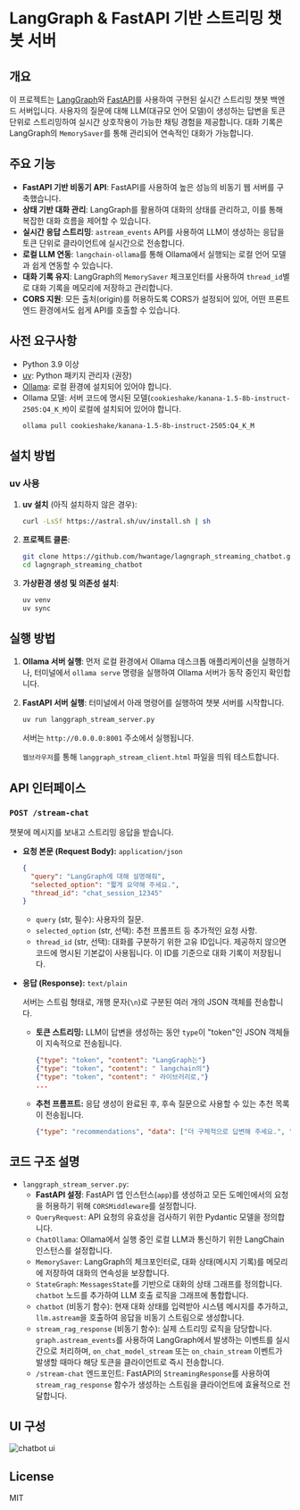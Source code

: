 # LangGraph & FastAPI 기반 스트리밍 챗봇 서버

## 개요

이 프로젝트는 [LangGraph](https://python.langchain.com/docs/langgraph)와 [FastAPI](https://fastapi.tiangolo.com/)를 사용하여 구현된 실시간 스트리밍 챗봇 백엔드 서버입니다. 사용자의 질문에 대해 LLM(대규모 언어 모델)이 생성하는 답변을 토큰 단위로 스트리밍하여 실시간 상호작용이 가능한 채팅 경험을 제공합니다. 대화 기록은 LangGraph의 `MemorySaver`를 통해 관리되어 연속적인 대화가 가능합니다.

## 주요 기능

- **FastAPI 기반 비동기 API**: FastAPI를 사용하여 높은 성능의 비동기 웹 서버를 구축했습니다.
- **상태 기반 대화 관리**: LangGraph를 활용하여 대화의 상태를 관리하고, 이를 통해 복잡한 대화 흐름을 제어할 수 있습니다.
- **실시간 응답 스트리밍**: `astream_events` API를 사용하여 LLM이 생성하는 응답을 토큰 단위로 클라이언트에 실시간으로 전송합니다.
- **로컬 LLM 연동**: `langchain-ollama`를 통해 Ollama에서 실행되는 로컬 언어 모델과 쉽게 연동할 수 있습니다.
- **대화 기록 유지**: LangGraph의 `MemorySaver` 체크포인터를 사용하여 `thread_id`별로 대화 기록을 메모리에 저장하고 관리합니다.
- **CORS 지원**: 모든 출처(origin)를 허용하도록 CORS가 설정되어 있어, 어떤 프론트엔드 환경에서도 쉽게 API를 호출할 수 있습니다.

## 사전 요구사항

- Python 3.9 이상
- [uv](https://docs.astral.sh/uv/): Python 패키지 관리자 (권장)
- [Ollama](https://ollama.com/): 로컬 환경에 설치되어 있어야 합니다.
- Ollama 모델: 서버 코드에 명시된 모델(`cookieshake/kanana-1.5-8b-instruct-2505:Q4_K_M`)이 로컬에 설치되어 있어야 합니다.
  ```bash
  ollama pull cookieshake/kanana-1.5-8b-instruct-2505:Q4_K_M
  ```

## 설치 방법

### uv 사용

1. **uv 설치** (아직 설치하지 않은 경우):
   ```bash
   curl -LsSf https://astral.sh/uv/install.sh | sh
   ```

2. **프로젝트 클론**:
   ```bash
   git clone https://github.com/hwantage/lagngraph_streaming_chatbot.git
   cd lagngraph_streaming_chatbot
   ```

3. **가상환경 생성 및 의존성 설치**:
   ```bash
   uv venv
   uv sync
   ```

## 실행 방법

1. **Ollama 서버 실행**:
   먼저 로컬 환경에서 Ollama 데스크톱 애플리케이션을 실행하거나, 터미널에서 `ollama serve` 명령을 실행하여 Ollama 서버가 동작 중인지 확인합니다.

2. **FastAPI 서버 실행**:
   터미널에서 아래 명령어를 실행하여 챗봇 서버를 시작합니다.
   ```bash
   uv run langgraph_stream_server.py
   ```
   서버는 `http://0.0.0.0:8001` 주소에서 실행됩니다.

   `웹브라우저`를 통해 `langgraph_stream_client.html` 파일을 띄워 테스트합니다.

## API 인터페이스

### `POST /stream-chat`

챗봇에 메시지를 보내고 스트리밍 응답을 받습니다.

-   **요청 본문 (Request Body):** `application/json`

    ```json
    {
      "query": "LangGraph에 대해 설명해줘",
      "selected_option": "짧게 요약해 주세요.",
      "thread_id": "chat_session_12345"
    }
    ```

    -   `query` (str, 필수): 사용자의 질문.
    -   `selected_option` (str, 선택): 추천 프롬프트 등 추가적인 요청 사항.
    -   `thread_id` (str, 선택): 대화를 구분하기 위한 고유 ID입니다. 제공하지 않으면 코드에 명시된 기본값이 사용됩니다. 이 ID를 기준으로 대화 기록이 저장됩니다.

-   **응답 (Response):** `text/plain`

    서버는 스트림 형태로, 개행 문자(`\n`)로 구분된 여러 개의 JSON 객체를 전송합니다.

    -   **토큰 스트리밍:**
        LLM이 답변을 생성하는 동안 `type`이 "token"인 JSON 객체들이 지속적으로 전송됩니다.
        ```json
        {"type": "token", "content": "LangGraph는"}
        {"type": "token", "content": " langchain의"}
        {"type": "token", "content": " 라이브러리로,"}
        ...
        ```

    -   **추천 프롬프트:**
        응답 생성이 완료된 후, 후속 질문으로 사용할 수 있는 추천 목록이 전송됩니다.
        ```json
        {"type": "recommendations", "data": ["더 구체적으로 답변해 주세요.", "다른 의견도 듣고 싶어요.", "짧게 요약해 주세요."]}
        ```

## 코드 구조 설명

-   `langgraph_stream_server.py`:
    -   **FastAPI 설정**: FastAPI 앱 인스턴스(`app`)를 생성하고 모든 도메인에서의 요청을 허용하기 위해 `CORSMiddleware`를 설정합니다.
    -   `QueryRequest`: API 요청의 유효성을 검사하기 위한 Pydantic 모델을 정의합니다.
    -   `ChatOllama`: Ollama에서 실행 중인 로컬 LLM과 통신하기 위한 LangChain 인스턴스를 설정합니다.
    -   `MemorySaver`: LangGraph의 체크포인터로, 대화 상태(메시지 기록)를 메모리에 저장하여 대화의 연속성을 보장합니다.
    -   `StateGraph`: `MessagesState`를 기반으로 대화의 상태 그래프를 정의합니다. `chatbot` 노드를 추가하여 LLM 호출 로직을 그래프에 통합합니다.
    -   `chatbot` (비동기 함수): 현재 대화 상태를 입력받아 시스템 메시지를 추가하고, `llm.astream`을 호출하여 응답을 비동기 스트림으로 생성합니다.
    -   `stream_rag_response` (비동기 함수): 실제 스트리밍 로직을 담당합니다. `graph.astream_events`를 사용하여 LangGraph에서 발생하는 이벤트를 실시간으로 처리하며, `on_chat_model_stream` 또는 `on_chain_stream` 이벤트가 발생할 때마다 해당 토큰을 클라이언트로 즉시 전송합니다.
    -   `/stream-chat` 엔드포인트: FastAPI의 `StreamingResponse`를 사용하여 `stream_rag_response` 함수가 생성하는 스트림을 클라이언트에 효율적으로 전달합니다.

## UI 구성
![chatbot ui](https://github.com/user-attachments/assets/2ea09c2f-1974-45dd-b79b-493102dc72b9)

## License

MIT
